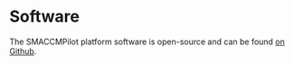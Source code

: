 # Software

The SMACCMPilot platform software is open-source and can be found [on Github][].

[on Github]: http://github.com/galoisinc/smaccmpilot-stm32f4
